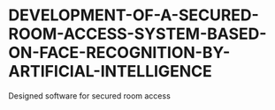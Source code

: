 # DEVELOPMENT-OF-A-SECURED-ROOM-ACCESS-SYSTEM-BASED-ON-FACE-RECOGNITION-BY-ARTIFICIAL-INTELLIGENCE
Designed software for secured room access

